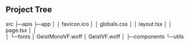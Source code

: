 ## Project Tree

src
├─apis
├─app
│  │  favicon.ico
│  │  globals.css
│  │  layout.tsx
│  │  page.tsx
│  │  
│  └─fonts
│          GeistMonoVF.woff
│          GeistVF.woff
│
├─components
└─utils